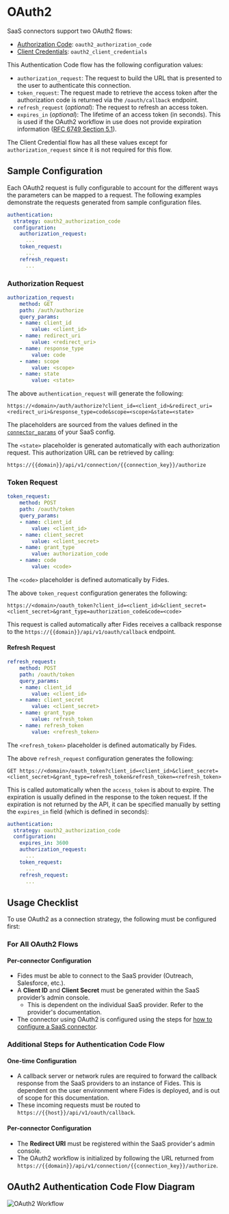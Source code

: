 # OAuth2 

SaaS connectors support two OAuth2 flows:

- [Authorization Code](https://oauth.net/2/grant-types/authorization-code/): `oauth2_authorization_code`
- [Client Credentials](https://oauth.net/2/grant-types/client-credentials/): `oauth2_client_credentials`

This Authentication Code flow has the following configuration values:

- `authorization_request`: The request to build the URL that is presented to the user to authenticate this connection.
- `token_request`: The request made to retrieve the access token after the authorization code is returned via the `/oauth/callback` endpoint.
- `refresh_request` (_optional_): The request to refresh an access token.
- `expires_in` (_optional_): The lifetime of an access token (in seconds). This is used if the OAuth2 workflow in use does not provide expiration information ([RFC 6749 Section 5.1](https://datatracker.ietf.org/doc/html/rfc6749#section-5.1)).

The Client Credential flow has all these values except for `authorization_request` since it is not required for this flow.

## Sample Configuration

Each OAuth2 request is fully configurable to account for the different ways the parameters can be mapped to a request. The following examples demonstrate the requests generated from sample configuration files.

```yaml filename="OAuth2 Authorization Code example"
authentication:
  strategy: oauth2_authorization_code
  configuration:
    authorization_request:
      ...
    token_request:
      ...
    refresh_request:
      ...
```

### Authorization Request

```yaml
authorization_request:
    method: GET
    path: /auth/authorize
    query_params:
    - name: client_id
        value: <client_id>
    - name: redirect_uri
        value: <redirect_uri>
    - name: response_type
        value: code
    - name: scope
        value: <scope>
    - name: state
        value: <state>
```

The above `authentication_request` will generate the following:

```text
https://<domain>/auth/authorize?client_id=<client_id>&redirect_uri=<redirect_uri>&response_type=code&scope=<scope>&state=<state>
```

The placeholders are sourced from the values defined in the [`connector_params`](saas_config#connector-params) of your SaaS config.

The `<state>` placeholder is generated automatically with each authorization request. This authorization URL can be retrieved by calling:

```text
https://{{domain}}/api/v1/connection/{{connection_key}}/authorize
```

### Token Request

```yaml
token_request:
    method: POST
    path: /oauth/token
    query_params:
    - name: client_id
        value: <client_id>
    - name: client_secret
        value: <client_secret>
    - name: grant_type
        value: authorization_code
    - name: code
        value: <code>
```

The `<code>` placeholder is defined automatically by Fides.

The above `token_request` configuration generates the following:

```text
https://<domain>/oauth_token?client_id=<client_id>&client_secret=<client_secret>&grant_type=authorization_code&code=<code>
```

This request is called automatically after Fides receives a callback response to the `https://{{domain}}/api/v1/oauth/callback` endpoint.

#### Refresh Request

```yaml
refresh_request:
    method: POST
    path: /oauth/token
    query_params:
    - name: client_id
        value: <client_id>
    - name: client_secret
        value: <client_secret>
    - name: grant_type
        value: refresh_token
    - name: refresh_token
        value: <refresh_token>
```

The `<refresh_token>` placeholder is defined automatically by Fides.

The above `refresh_request` configuration generates the following:

```
GET https://<domain>/oauth_token?client_id=<client_id>&client_secret=<client_secret>&grant_type=refresh_token&refresh_token=<refresh_token>
```

This is called automatically when the `access_token` is about to expire. The expiration is usually defined in the response to the token request. If the expiration is not returned by the API, it can be specified manually by setting the `expires_in` field (which is defined in seconds):

```yaml
authentication:
  strategy: oauth2_authorization_code
  configuration:
    expires_in: 3600
    authorization_request:
      ...
    token_request:
      ...
    refresh_request:
      ...
```

## Usage Checklist

To use OAuth2 as a connection strategy, the following must be configured first:

### For All OAuth2 Flows

#### Per-connector Configuration

- Fides must be able to connect to the SaaS provider (Outreach, Salesforce, etc.).
- A **Client ID** and **Client Secret** must be generated within the SaaS provider’s admin console.
  - This is dependent on the individual SaaS provider. Refer to the provider's documentation.
- The connector using OAuth2 is configured using the steps for [how to configure a SaaS connector](./saas_connectors/#how-to-configure-a-saas-connector).

### Additional Steps for Authentication Code Flow

#### One-time Configuration

- A callback server or network rules are required to forward the callback response from the SaaS providers to an instance of Fides. This is dependent on the user environment where Fides is deployed, and is out of scope for this documentation.
- These incoming requests must be routed to `https://{{host}}/api/v1/oauth/callback`.

#### Per-connector Configuration

- The **Redirect URI** must be registered within the SaaS provider's admin console.
- The OAuth2 workflow is initialized by following the URL returned from `https://{{domain}}/api/v1/connection/{{connection_key}}/authorize`.

## OAuth2 Authentication Code Flow Diagram

![OAuth2 Workflow](../../../../public/assets/img/saas_connections/oauth2_workflow.png "OAuth2 Workflow")
